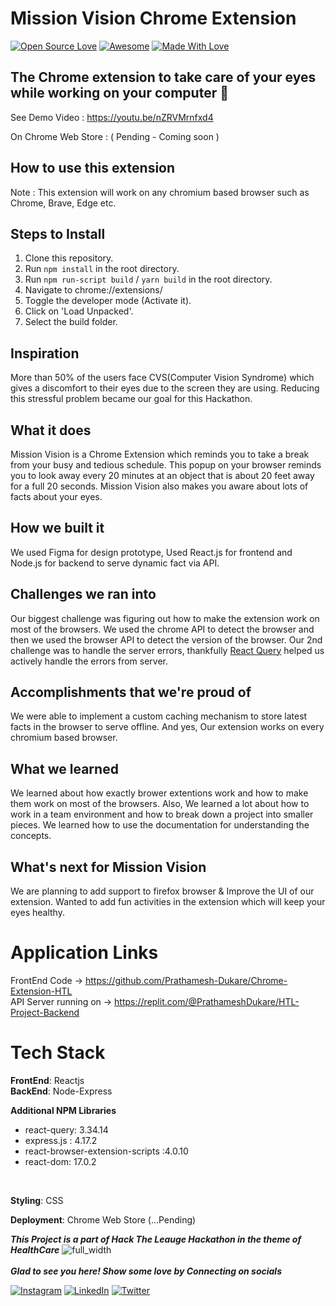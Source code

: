 # Mission Vision Chrome Extension
[![Open Source Love](https://badges.frapsoft.com/os/v2/open-source.svg?v=103)](https://github.com/Prathamesh-Dukare)
[![Awesome](https://cdn.rawgit.com/sindresorhus/awesome/d7305f38d29fed78fa85652e3a63e154dd8e8829/media/badge.svg)](https://github.com/Prathamesh-Dukare) [![Made With Love](https://img.shields.io/badge/Made%20With-Love-orange.svg)](https://github.com/Prathamesh-Dukare) 
## The Chrome extension to take care of your eyes while working on your computer 👀
See Demo Video : https://youtu.be/nZRVMrnfxd4

On Chrome Web Store : ( Pending - Coming soon )
## How to use this extension
Note : This extension will work on any chromium based browser such as Chrome, Brave, Edge etc.
## Steps to Install
1. Clone this repository.
2. Run `npm install` in the root directory.
3. Run `npm run-script build` / `yarn build` in the root directory.
2. Navigate to chrome://extensions/
3. Toggle the developer mode (Activate it).
4. Click on 'Load Unpacked'.
5. Select the build folder.
## Inspiration
More than 50% of the users face CVS(Computer Vision Syndrome) which gives a discomfort to their eyes due to the screen they are using. Reducing this stressful problem became our goal for  this Hackathon. 
## What it does
Mission Vision is a Chrome Extension which reminds you to take a break from your busy and tedious schedule. 
This popup on your browser reminds you to look away every 20 minutes at an object that is about 20 feet away for a full 20 seconds. Mission Vision also makes you aware about lots of facts about your eyes.
## How we built it
We used Figma for design prototype, Used React.js for frontend and Node.js for backend to serve dynamic fact via API.
## Challenges we ran into
Our biggest challenge was figuring out how to make the extension work on most of the browsers. We used the chrome API to detect the browser and then we used the browser API to detect the version of the browser.
Our 2nd challenge was to handle the server errors, thankfully [React Query](https://react-query.tanstack.com/) helped us actively handle the errors from server.
## Accomplishments that we're proud of
We were able to implement a custom caching mechanism to store latest facts in the browser to serve offline. And yes, Our extension works on every chromium based browser.
## What we learned
We learned about how exactly brower extentions work and how to make them work on most of the browsers.
Also, We learned a lot about how to work in a team environment and how to break down a project into smaller pieces.
We learned how to use the documentation for understanding the concepts.
## What's next for Mission Vision
We are planning to add support to firefox browser & Improve the UI of our extension.
Wanted to add fun activities in the extension which will keep your eyes healthy.



# Application Links
FrontEnd Code -> https://github.com/Prathamesh-Dukare/Chrome-Extension-HTL
<br>
API Server running on -> https://replit.com/@PrathameshDukare/HTL-Project-Backend
<br>
# Tech Stack
<b>FrontEnd</b>: Reactjs<br>
<b>BackEnd</b>: Node-Express
<br>

<b>Additional NPM Libraries</b>
  - react-query: 3.34.14
  - express.js : 4.17.2
  - react-browser-extension-scripts :4.0.10
  - react-dom: 17.0.2
<br>

<b>Styling</b>: CSS

<b>Deployment</b>: Chrome Web Store (...Pending)

***This Project is a part of Hack The Leauge Hackathon in the theme of HealthCare***
![full_width](https://user-images.githubusercontent.com/78253900/153744496-e7a1f8c4-3bb1-4d56-bc83-7db86fa60a26.png)
<br><br>
***Glad to see you here! Show some love by Connecting on socials***

[![Instagram](https://img.shields.io/static/v1.svg?label=follow&message=@its_duke__&color=grey&logo=instagram&style=flat&logoColor=white&colorA=blue)](https://www.instagram.com/its_duke__/) [![LinkedIn](https://img.shields.io/static/v1.svg?label=connect&message=@Prathameshdukare&color=grey&logo=linkedin&style=flat&logoColor=white&colorA=blue)](https://www.linkedin.com/in/Prathamesh-Dukare/) [![Twitter](https://img.shields.io/static/v1.svg?label=connect&message=@prathameshtwits&color=grey&logo=twitter&style=flat&logoColor=white&colorA=blue)](https://twitter.com/prathameshtwits)
